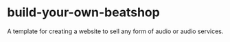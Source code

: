 # build-your-own-beatshop
A template for creating a website to sell any form of audio or audio services.
